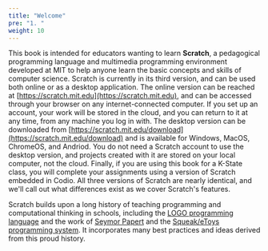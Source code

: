 ```yaml
---
title: "Welcome"
pre: "1. "
weight: 10
---
```


This book is intended for educators wanting to learn **Scratch**, a pedagogical programming language and multimedia programming environment developed at MIT to help anyone learn the basic concepts and skills of computer science. Scratch is currently in its third version, and can be used both online or as a desktop application.  The online version can be reached at [https://scratch.mit.edu](https://scratch.mit.edu), and can be accessed through your browser on any internet-connected computer. If you set up an account, your work will be stored in the cloud, and you can return to it at any time, from any machine you log in with. The desktop version can be downloaded from [https://scratch.mit.edu/download](https://scratch.mit.edu/download) and is available for Windows, MacOS, ChromeOS, and Andriod. You do not need a Scratch account to use the desktop version, and projects created with it are stored on your local computer, not the cloud. Finally, if you are using this book for a K-State class, you will complete your assignments using a version of Scratch embedded in Codio. All three versions of Scratch are nearly identical, and we'll call out what differences exist as we cover Scratch's features.

Scratch builds upon a long history of teaching programming and computational thinking in schools, including the [LOGO programming language](https://el.media.mit.edu/logo-foundation/what_is_logo/logo_programming.htmlsey) and the work of [Seymor Papert](http://www.papert.org/) and the [Squeak/eToys programming system](https://squeak.org/). It incorporates many best practices and ideas derived from this proud history.